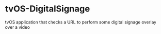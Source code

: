 # tvOS-DigitalSignage
tvOS application that checks a URL to perform some digital signage overlay over a video
